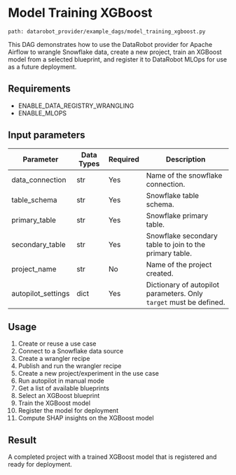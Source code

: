 # Model Training XGBoost

`path: datarobot_provider/example_dags/model_training_xgboost.py`

This DAG demonstrates how to use the DataRobot provider for Apache Airflow to wrangle Snowflake data, create a new project, train an XGBoost model from a selected blueprint, and register it to DataRobot MLOps for use as a future deployment.

## Requirements

* ENABLE_DATA_REGISTRY_WRANGLING
* ENABLE_MLOPS

## Input parameters

| Parameter | Data Types | Required | Description                                                        |
|-----------|------------|----------|--------------------------------------------------------------------|
| data_connection | str        | Yes      | Name of the snowflake connection.                                  |
| table_schema | str        | Yes      | Snowflake table schema.                                            |
| primary_table | str        | Yes      | Snowflake primary table.                                           |
| secondary_table | str        | Yes      | Snowflake secondary table to join to the primary table.            |
| project_name | str        | No       | Name of the project created.                                       |
| autopilot_settings | dict       | Yes      | Dictionary of autopilot parameters. Only `target` must be defined. |

## Usage

1. Create or reuse a use case
2. Connect to a Snowflake data source
3. Create a wrangler recipe
4. Publish and run the wrangler recipe
5. Create a new project/experiment in the use case
6. Run autopilot in manual mode
7. Get a list of available blueprints
8. Select an XGBoost blueprint
9. Train the XGBoost model
10. Register the model for deployment
11. Compute SHAP insights on the XGBoost model

## Result

A completed project with a trained XGBoost model that is registered and ready for deployment.
